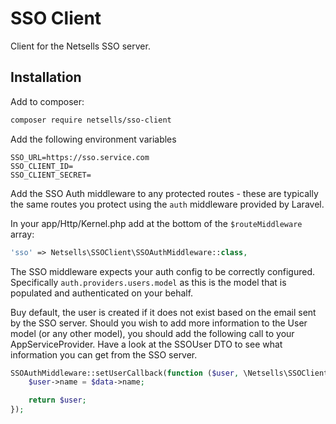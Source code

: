 # SSO Client
Client for the Netsells SSO server.

## Installation
Add to composer:
```bash
composer require netsells/sso-client
```

Add the following environment variables
```
SSO_URL=https://sso.service.com
SSO_CLIENT_ID=
SSO_CLIENT_SECRET=
```

Add the SSO Auth middleware to any protected routes - these are typically the same routes you protect using the `auth` middleware provided by Laravel.

In your app/Http/Kernel.php add at the bottom of the `$routeMiddleware` array:
```php
'sso' => Netsells\SSOClient\SSOAuthMiddleware::class,
```

The SSO middleware expects your auth config to be correctly configured. Specifically `auth.providers.users.model` as this is the model that is populated and authenticated on your behalf.

Buy default, the user is created if it does not exist based on the email sent by the SSO server. Should you wish to add more information to the User model (or any other model), you should add the following call to your AppServiceProvider. Have a look at the SSOUser DTO to see what information you can get from the SSO server.
```php
SSOAuthMiddleware::setUserCallback(function ($user, \Netsells\SSOClient\SSOUser $data) {
    $user->name = $data->name;

    return $user;
});
```